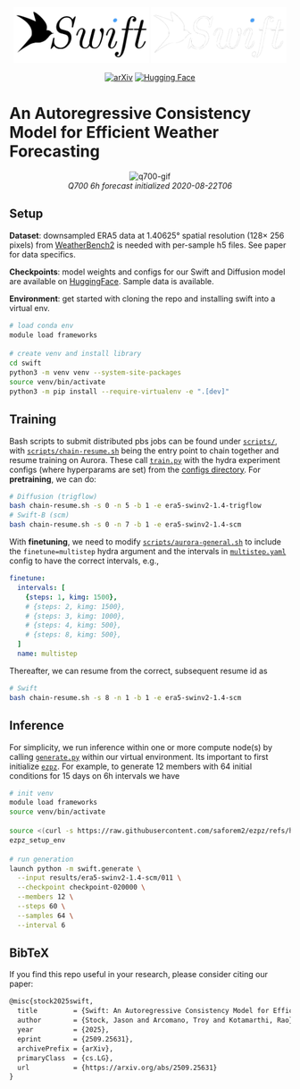 <p align="center">
  <img src="media/swift-logo-light.png#gh-light-mode-only" alt="light-logo" height="100">
  <img src="media/swift-logo-dark.png#gh-dark-mode-only" alt="dark-logo" height="100">
</p>

<p align="center">
  <a href="https://arxiv.org/abs/2509.25631"><img src="https://img.shields.io/badge/arXiv-2509.25631-b31b1b.svg" alt="arXiv"></a>&nbsp;<a href="https://huggingface.co/stockeh/swift-era5-1.4"><img src="https://img.shields.io/badge/%E2%80%8B-Hugging%20Face-FFD21E?logo=huggingface&logoColor=FFD21E" alt="Hugging Face"></a>
</p>

# An Autoregressive Consistency Model for Efficient Weather Forecasting

<p align="center">
  <img src="https://github.com/user-attachments/assets/0de7f7ba-100b-4c7c-b712-2a75189bd404" alt="q700-gif" width="500"><br>
  <em>Q700 6h forecast initialized 2020-08-22T06</em>
</p>

## Setup

**Dataset**: downsampled ERA5 data at 1.40625° spatial resolution (128× 256 pixels) from [WeatherBench2](https://weatherbench2.readthedocs.io) is needed with per-sample h5 files. See paper for data specifics. 

**Checkpoints**: model weights and configs for our Swift and Diffusion model are available on  [HuggingFace](https://huggingface.co/stockeh/swift-era5-1.4). Sample data is available.

**Environment**: get started with cloning the repo and installing swift into a virtual env.
```bash
# load conda env
module load frameworks

# create venv and install library
cd swift
python3 -m venv venv --system-site-packages
source venv/bin/activate
python3 -m pip install --require-virtualenv -e ".[dev]"
```

## Training

Bash scripts to submit distributed pbs jobs can be found under [`scripts/`](scripts), with [`scripts/chain-resume.sh`](scripts/chain-resume.sh) being the entry point to chain together and resume training on Aurora. These call [`train.py`](src/swift/train.py) with the hydra experiment configs (where hyperparams are set) from the [configs directory](src/swift/configs/experiment). For **pretraining**, we can do:
```bash
# Diffusion (trigflow)
bash chain-resume.sh -s 0 -n 5 -b 1 -e era5-swinv2-1.4-trigflow
# Swift-B (scm)
bash chain-resume.sh -s 0 -n 7 -b 1 -e era5-swinv2-1.4-scm
```

With **finetuning**, we need to modify [`scripts/aurora-general.sh`](scripts/aurora-general.sh) to include the `finetune=multistep` hydra argument and the intervals in [`multistep.yaml`](src/swift/configs/finetune/multistep.yaml) config to have the correct intervals, e.g.,
```yaml
finetune:
  intervals: [
    {steps: 1, kimg: 1500},
    # {steps: 2, kimg: 1500},
    # {steps: 3, kimg: 1000},
    # {steps: 4, kimg: 500},
    # {steps: 8, kimg: 500},
  ]
  name: multistep
```
Thereafter, we can resume from the correct, subsequent resume id as
```bash
# Swift
bash chain-resume.sh -s 8 -n 1 -b 1 -e era5-swinv2-1.4-scm
```

## Inference

For simplicity, we run inference within one or more compute node(s) by calling [`generate.py`](src/swift/generate.py) within our virtual environment. Its important to first initialize [`ezpz`](https://github.com/saforem2/ezpz/). For example, to generate 12 members with 64 initial conditions for 15 days on 6h intervals we have
```bash
# init venv
module load frameworks
source venv/bin/activate

source <(curl -s https://raw.githubusercontent.com/saforem2/ezpz/refs/heads/main/src/ezpz/bin/utils.sh)
ezpz_setup_env

# run generation
launch python -m swift.generate \
  --input results/era5-swinv2-1.4-scm/011 \
  --checkpoint checkpoint-020000 \
  --members 12 \
  --steps 60 \
  --samples 64 \
  --interval 6
```

## BibTeX

If you find this repo useful in your research, please consider citing our paper:

```latex
@misc{stock2025swift,
  title         = {Swift: An Autoregressive Consistency Model for Efficient Weather Forecasting},
  author        = {Stock, Jason and Arcomano, Troy and Kotamarthi, Rao},
  year          = {2025},
  eprint        = {2509.25631},
  archivePrefix = {arXiv},
  primaryClass  = {cs.LG},
  url           = {https://arxiv.org/abs/2509.25631}
}
```
